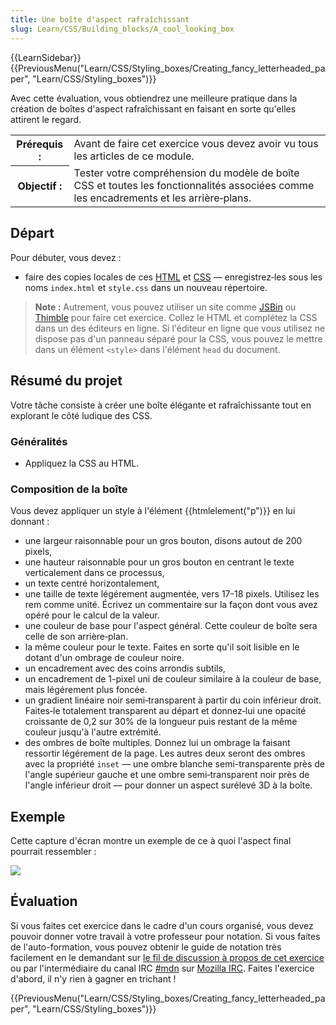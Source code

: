 ```yaml
---
title: Une boîte d'aspect rafraîchissant
slug: Learn/CSS/Building_blocks/A_cool_looking_box
---
```


{{LearnSidebar}}{{PreviousMenu("Learn/CSS/Styling_boxes/Creating_fancy_letterheaded_paper", "Learn/CSS/Styling_boxes")}}

Avec cette évaluation, vous obtiendrez une meilleure pratique dans la création de boîtes d'aspect rafraîchissant en faisant en sorte qu'elles attirent le regard.

<table class="standard-table">
  <tbody>
    <tr>
      <th scope="row">Prérequis :</th>
      <td>
        Avant de faire cet exercice vous devez avoir vu tous les articles de ce
        module.
      </td>
    </tr>
    <tr>
      <th scope="row">Objectif&nbsp;:</th>
      <td>
        Tester votre compréhension du modèle de boîte CSS et toutes les
        fonctionnalités associées comme les encadrements et les arrière‑plans.
      </td>
    </tr>
  </tbody>
</table>

## Départ

Pour débuter, vous devez&nbsp;:

- faire des copies locales de ces [HTML](https://github.com/mdn/learning-area/blob/master/css/styling-boxes/cool-information-box-start/index.html) et [CSS](https://github.com/mdn/learning-area/blob/master/css/styling-boxes/cool-information-box-start/style.css) — enregistrez‑les sous les noms `index.html` et `style.css` dans un nouveau répertoire.

> **Note :** Autrement, vous pouvez utiliser un site comme [JSBin](http://jsbin.com/) ou [Thimble](https://thimble.mozilla.org/) pour faire cet exercice. Collez le HTML et complétez la CSS dans un des éditeurs en ligne. Si l'éditeur en ligne que vous utilisez ne dispose pas d'un panneau séparé pour la CSS, vous pouvez le mettre dans un élément `<style>` dans l'élément `head` du document.

## Résumé du projet

Votre tâche consiste à créer une boîte élégante et rafraîchissante tout en explorant le côté ludique des CSS.

### Généralités

- Appliquez la CSS au HTML.

### Composition de la boîte

Vous devez appliquer un style à l'élément {{htmlelement("p")}} en lui donnant&nbsp;:

- une largeur raisonnable pour un gros bouton, disons autout de 200 pixels,
- une hauteur raisonnable pour un gros bouton en centrant le texte verticalement dans ce processus,
- un texte centré horizontalement,
- une taille de texte légérement augmentée, vers 17-18 pixels. Utilisez les rem comme unité. Écrivez un commentaire sur la façon dont vous avez opéré pour le calcul de la valeur.
- une couleur de base pour l'aspect général. Cette couleur de boîte sera celle de son arrière‑plan.
- la même couleur pour le texte. Faites en sorte qu'il soit lisible en le dotant d'un ombrage de couleur noire.
- un encadrement avec des coins arrondis subtils,
- un encadrement de 1-pixel uni de couleur similaire à la couleur de base, mais légérement plus foncée.
- un gradient linéaire noir semi‑transparent à partir du coin inférieur droit. Faites‑le totalement transparent au départ et donnez‑lui une opacité croissante de 0,2 sur 30% de la longueur puis restant de la même couleur jusqu'à l'autre extrémité.
- des ombres de boîte multiples. Donnez lui un ombrage la faisant ressortir légérement de la page. Les autres deux seront des ombres avec la propriété `inset` — une ombre blanche semi-transparente près de l'angle supérieur gauche et une ombre semi‑transparent noir près de l'angle inférieur droit — pour donner un aspect surélevé 3D à la boîte.

## Exemple

Cette capture d'écran montre un exemple de ce à quoi l'aspect final pourrait ressembler&nbsp;:

![](fancy-box.png)

## Évaluation

Si vous faites cet exercice dans le cadre d'un cours organisé, vous devez pouvoir donner votre travail à votre professeur pour notation. Si vous faites de l'auto-formation, vous pouvez obtenir le guide de notation très facilement en le demandant sur [le fil de discussion à propos de cet exercice](https://discourse.mozilla.org/t/fundamental-css-comprehension-assessment/24682) ou par l'intermédiaire du canal IRC [#mdn](irc://irc.mozilla.org/mdn) sur [Mozilla IRC](https://wiki.mozilla.org/IRC). Faites l'exercice d'abord, il n'y rien à gagner en trichant !

{{PreviousMenu("Learn/CSS/Styling_boxes/Creating_fancy_letterheaded_paper", "Learn/CSS/Styling_boxes")}}

